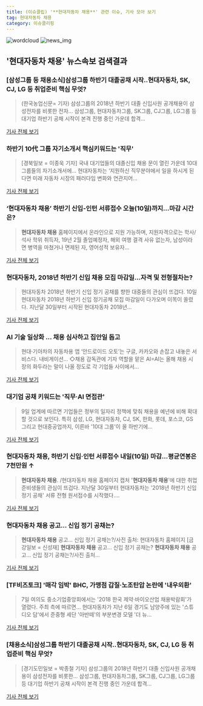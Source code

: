 ```yaml
---
title: (이슈클립) '**현대자동차 채용**' 관련 이슈, 기사 모아 보기
tag: 현대자동차 채용
category: 이슈클리핑
---
```

![wordcloud](https://s3.ap-northeast-2.amazonaws.com/lyrics101-wordcloud/2018-09-10-1536523507.png)
![news_img](https://user-images.githubusercontent.com/42597476/44507050-1206f400-a6e4-11e8-8d98-7ffbfebb353f.png)
## **'**현대자동차 채용**'** 뉴스속보 검색결과
### [삼성그룹 등 채용소식]삼성그룹 하반기 대졸공채 시작..현대자동차, SK, CJ, LG 등 취업준비 핵심 무엇?

>(한국농업신문= 기자) 삼성그룹의 2018년 하반기 대졸 신입사원 공개채용이 삼성전자를 비롯한 전자... 삼성그룹, 현대자동차그룹, SK그룹, CJ그룹, LG그룹 등 대기업 하반기 공채 시작이 본격 진행 중인 가운데 합격...

<a href="http://www.newsfarm.co.kr/news/articleView.html?idxno=39997" target="_blank">기사 전체 보기</a>

### 하반기 10代 그룹 자기소개서 핵심키워드는 '직무'

>[경북일보 = 이종욱 기자] 국내 대기업들의 대졸신입 채용 문이 열린 가운데 10대 그룹들의 자기소개서에... 현대자동차는 ‘지원하신 직무분야에서 일을 하시게 된다면 미래 자동차 시장의 패러다임 변화와 연관지어...

<a href="http://www.kyongbuk.co.kr/?mod=news&act=articleView&idxno=1037493" target="_blank">기사 전체 보기</a>

### ‘**현대자동차 채용**’ 하반기 신입-인턴 서류접수 오늘(10일)까지…마감 시간은?

>**현대자동차 채용** 홈페이지에서 온라인으로 지원 가능하며, 지원자격으로는 학사/석사 학위 취득자, 19년 2월 졸업예정자, 해외 여행 결격 사유 없는자, 남성이라면 병역을 마쳤거나 면제된 자, 영어성적 보유자...

<a href="http://www.kookje.co.kr/news2011/asp/newsbody.asp?code=0200&key=20180910.99099003564" target="_blank">기사 전체 보기</a>

### 현대자동차, 2018년 하반기 신입 채용 모집 마감일…자격 및 전형절차는?

>현대자동차 2018년 하반기 신입 정기 공채를 향한 대중들의 관심이 뜨겁다. 10일 현대자동차 2018년 하반기 신입 정기공채 모집 마감일이 다가오며 이목이 쏠렸다. 지난달 30일부터 시작된 현대자동차 2018년...

<a href="http://www.topstarnews.net/news/articleView.html?idxno=478739" target="_blank">기사 전체 보기</a>

### AI 기술 일상화 … 채용 심사하고 집안일 돕고

>현대·기아차의 자동차용 앱 ‘안드로이드 오토’는 구글, 카카오와 손잡고 내놓은 서비스다. 내비게이션... ◇채용 감독관에 기자 역할을 맡은 AI=AI는 올해 채용 시장의 화두라는 말이 나올 정도로 각 기업들 사이에서...

<a href="http://www.kwangju.co.kr/read.php3?aid=1536505200640993005" target="_blank">기사 전체 보기</a>

### 대기업 공채 키워드는 '직무·AI 면접관'

>9일 업계에 따르면 기업들은 정부의 일자리 정책에 맞춰 채용을 예년에 비해 확대할 것으로 보인다. 특히 삼성, LG, 현대자동차, CJ, SK, 한화, 롯데, 포스코, GS 그리고 현대중공업까지, 이른바 '10대 그룹'이 올 하반기에...

<a href="http://www.fnnews.com/news/201809091651409931" target="_blank">기사 전체 보기</a>

### **현대자동차 채용**, 하반기 신입·인턴 서류접수 내일(10일) 마감…평균연봉은 7천만원 ↑

>**현대자동차 채용**. /현대자동차 채용 홈페이지 캡처  '**현대자동차 채용**'에 대한 취업 준비생들의 관심이 뜨겁다. 지난달 30일부터 현대자동차는 '2018년 하반기 신입 정기 공채' 서류 전형 원서접수를 시작했다....

<a href="http://www.kyeongin.com/main/view.php?key=20180909001515548" target="_blank">기사 전체 보기</a>

### **현대자동차 채용** 공고... 신입 정기 공채는?

>**현대자동차 채용** 공고... 신입 정기 공채는?/사진 출처: 현대자동차 홈페이지 [금강일보 = 신성재] **현대자동차 채용** 공고... 신입 정기 공채는? **현대자동차 채용** 공고... 신입 정기 공채는?/사진 출처...

<a href="http://www.ggilbo.com/news/articleView.html?idxno=544118" target="_blank">기사 전체 보기</a>

### [TF비즈토크] '매각 임박' BHC, 가맹점 갑질·노조탄압 논란에 '내우외환'

>7일 여의도 중소기업중앙회에서는 '2018 한국 제약·바이오산업 채용박람회'가 열렸다. 주최 측에 따르면... 현대자동차가 지난 6일 경기도 남양주에 있는 '스튜디오 담'에서 준중형 세단 '아반떼'의 부분변경 모델 '더 뉴...

<a href="http://news.tf.co.kr/read/economy/1732641.htm" target="_blank">기사 전체 보기</a>

### [채용소식]삼성그룹 하반기 대졸공채 시작..현대자동차, SK, CJ, LG 등 취업준비 핵심 무엇?

>[경기도민일보 = 박종철 기자]  삼성그룹의 2018년 하반기 대졸 신입사원 공개채용이 삼성전자를 비롯한... 삼성그룹, 현대자동차그룹, SK그룹, CJ그룹, LG그룹 등 대기업 하반기 공채 시작이 본격 진행 중인 가운데 합격...

<a href="http://www.kgdm.co.kr/news/articleView.html?idxno=605806" target="_blank">기사 전체 보기</a>


